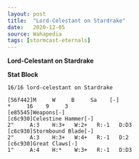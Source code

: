 ```yaml
---
layout: post
title:  "Lord-Celestant on Stardrake"
date:   2020-12-05
source: Wahapedia
tags: [stormcast-eternals]
---
```


**Lord-Celestant on Stardrake**

**Stat Block**
```
16/16 lord-celestant on Stardrake
```

```
[56f442]M     W     B     Sa    [-]
*     16    9     3     
[e85545]Weapons[-]
[c6c930]Celestine Hammer[-]
2"     A:3    H:3+   W:2+   R:-1   D:D3  
[c6c930]Stormbound Blade[-]
2"     A:3    H:3+   W:4+   R:-1   D:2   
[c6c930]Great Claws[-]
1"     A:4    H:*    W:3+   R:-1   D:D3  
```


